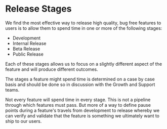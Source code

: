 # Release Stages

We find the most effective way to release high quality, bug free features to users is to allow them to spend time in one or more of the following stages: 

* Development
* Internal Release
* Beta Release
* Public Release

Each of these stages allows us to focus on a slightly different aspect of the feature and will produce different outcomes.

The stages a feature might spend time is determined on a case by case basis and should be done so in discussion with the Growth and Support teams.

Not every feature will spend time in every stage. This is not a pipeline through which features must pass. But more of a way to define pause points during a feature's travels from development to release whereby we can verify and validate that the feature is something we ultimately want to ship to our users.

